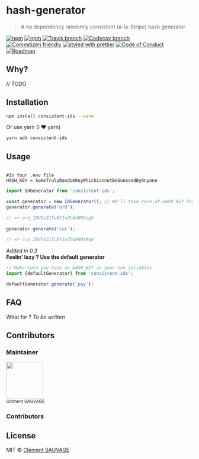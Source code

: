 # hash-generator

> A no dependency randomly consistent (a-la-Stripe) hash generator 

[![npm](https://img.shields.io/npm/v/consistent-ids.svg?style=flat-square)](https://www.npmjs.com/package/hash-generator)
[![npm](https://img.shields.io/npm/dt/consistent-ids.svg?style=flat-square)](https://npm-stat.com/charts.html?package=hash-generator&from=2016-04-01)
[![Travis branch](https://img.shields.io/travis/csauvage/consistent-ids-generator/master.svg?style=flat-square)](https://travis-ci.org/csauvage/hash-generator)
[![Codecov branch](https://img.shields.io/codecov/c/github/csauvage/consistent-ids-generator/master.svg?style=flat-square)](https://codecov.io/github/csauvage/hash-generator)
<br />
[![Commitizen friendly](https://img.shields.io/badge/commitizen-friendly-brightgreen.svg?style=flat-square)](http://commitizen.github.io/cz-cli/)
[![styled with prettier](https://img.shields.io/badge/styled_with-prettier-ff69b4.svg?style=flat-square)](https://github.com/prettier/prettier)
[![Code of Conduct](https://img.shields.io/badge/code%20of-conduct-ff69b4.svg?style=flat-square)](./other/code_of_conduct.md)
[![Roadmap](https://img.shields.io/badge/%F0%9F%93%94-roadmap-CD9523.svg?style=flat-square)](./other/roadmap.md)

## Why?

// TODO

## Installation

```sh 
npm install consistent-ids --save 
```
Or use yarn (I ❤️ yarn)

```sh 
yarn add consistent-ids
```

## Usage


```dotenv

#In Your .env file
HASH_KEY = SomeTrulyRandomKeyWhichCannotBeGuessedByAnyone

```

```js
import IdGenerator from 'consistent-ids';

const generator = new IdGenerator(); // We'll take care of HASH_KEY for you
generator.generate('ord');

// => ord_1BVVs21TuBY1vZhGhN03ug5
      
generator.generate('cus');

// => cus_1BVVs21TuBY1vZhGhN0sKqd

```
*Added in 0.3* <br/>
**Feelin' lazy ? Use the default generator**

```js
// Make sure you have an HASH_KEY in your env variables 
import {defaultGenerator} from 'consistent-ids';

defaultGenerator.generate('pay');


```



## FAQ

What for ? 
*To be written*


## Contributors

### Maintainer

<img src="http://cdn.clementsauvage.me/profile/2019/round_black.jpg" width="100px;"/><br /><sub>Clément SAUVAGE</sub>

### Contributors

## License

MIT &copy; [Clément SAUVAGE](https://clementsauvage.me)
